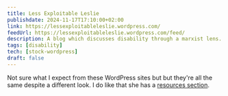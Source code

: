 ```yaml
---
title: Less Exploitable Leslie
publishdate: 2024-11-17T17:10:00+02:00
link: https://lessexploitableleslie.wordpress.com/
feedUrl: https://lessexploitableleslie.wordpress.com/feed/
description: A blog which discusses disability through a marxist lens.
tags: [disability]
tech: [stock-wordpress]
draft: false
---
```


Not sure what I expect from these WordPress sites but but they're all the same despite a different look. I do like that she has a [resources section](https://lessexploitableleslie.wordpress.com/category/resources/).
